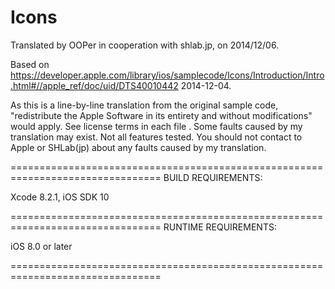 # Icons

Translated by OOPer in cooperation with shlab.jp, on 2014/12/06.

Based on
<https://developer.apple.com/library/ios/samplecode/Icons/Introduction/Intro.html#//apple_ref/doc/uid/DTS40010442>
2014-12-04.

As this is a line-by-line translation from the original sample code, "redistribute the Apple Software in its entirety and without modifications" would apply. See license terms in each file .
Some faults caused by my translation may exist. Not all features tested.
You should not contact to Apple or SHLab(jp) about any faults caused by my translation.

================================================================================
BUILD REQUIREMENTS:

Xcode 8.2.1, iOS SDK 10


================================================================================
RUNTIME REQUIREMENTS:

iOS 8.0 or later


================================================================================
